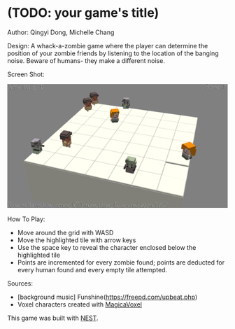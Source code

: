 # (TODO: your game's title)

Author: Qingyi Dong, Michelle Chang

Design: A whack-a-zombie game where the player can determine the position of your zombie friends by listening to the location of the banging noise. Beware of humans- they make a different noise.

Screen Shot:

![Screen Shot](screenshot.png)

How To Play:

- Move around the grid with WASD
- Move the highlighted tile with arrow keys
- Use the space key to reveal the character enclosed below the highlighted tile
- Points are incremented for every zombie found; points are deducted for every human found and every empty tile attempted.

Sources: 
- [background music] Funshine(https://freepd.com/upbeat.php)
- Voxel characters created with [MagicaVoxel](https://ephtracy.github.io/)

This game was built with [NEST](NEST.md).

